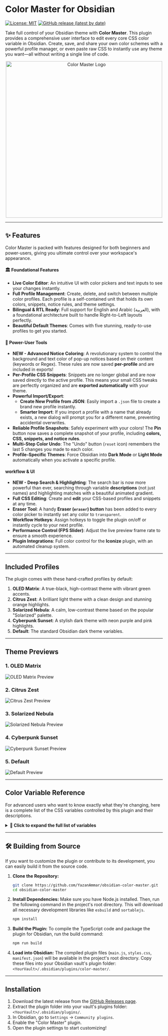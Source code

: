 # Color Master for Obsidian

[![License: MIT](https://img.shields.io/badge/License-MIT-yellow.svg)](https://opensource.org/licenses/MIT) [![GitHub release (latest by date)](https://img.shields.io/github/v/release/YazanAmmar/obsidian-color-master?color=blue&label=version)](https://github.com/YazanAmmar/obsidian-color-master/releases)

Take full control of your Obsidian theme with **Color Master**. This plugin provides a comprehensive user interface to edit every core CSS color variable in Obsidian. Create, save, and share your own color schemes with a powerful profile manager, or even paste raw CSS to instantly use any theme you want—all without writing a single line of code.

<p align="center">
  <img width="500" alt="Color Master Logo" src="Images/color-master.png" />
</p>

---

## ✨ Features

Color Master is packed with features designed for both beginners and power-users, giving you ultimate control over your workspace's appearance.

#### 🏛️ Foundational Features

- **Live Color Editor**: An intuitive UI with color pickers and text inputs to see your changes instantly.
- **Full Profile Management**: Create, delete, and switch between multiple color profiles. Each profile is a self-contained unit that holds its own colors, snippets, notice rules, and theme settings.
- **Bilingual & RTL Ready**: Full support for English and Arabic (العربية), with a foundational architecture built to handle Right-to-Left layouts perfectly.
- **Beautiful Default Themes**: Comes with five stunning, ready-to-use profiles to get you started.

#### 🚀 Power-User Tools

- **NEW - Advanced Notice Coloring**: A revolutionary system to control the background and text color of pop-up notices based on their content (keywords or Regex). These rules are now saved **per-profile** and are included in exports!
- **Per-Profile CSS Snippets**: Snippets are no longer global and are now saved directly to the active profile. This means your small CSS tweaks are perfectly organized and are **exported automatically** with your theme.
- **Powerful Import/Export**:
  - **Create New Profile from JSON**: Easily import a `.json` file to create a brand new profile instantly.
  - **Smarter Import**: If you import a profile with a name that already exists, a new dialog will prompt you for a different name, preventing accidental overwrites.
- **Reliable Profile Snapshots**: Safely experiment with your colors! The **Pin** button now saves a complete snapshot of your profile, including **colors, CSS, snippets, and notice rules**.
- **Multi-Step Color Undo**: The "Undo" button (`reset` icon) remembers the last 5 changes you made to each color.
- **Profile-Specific Themes**: Force Obsidian into **Dark Mode** or **Light Mode** automatically when you activate a specific profile.

#### workflow & UI

- **NEW - Deep Search & Highlighting**: The search bar is now more powerful than ever, searching through variable **descriptions** (not just names) and highlighting matches with a beautiful animated gradient.
- **Full CSS Editing**: Create and **edit** your CSS-based profiles and snippets at any time.
- **Eraser Tool**: A handy **Eraser (`eraser`) button** has been added to every color picker to instantly set any color to `transparent`.
- **Workflow Hotkeys**: Assign hotkeys to toggle the plugin on/off or instantly cycle to your next profile.
- **Performance Control (FPS Slider)**: Adjust the live preview frame rate to ensure a smooth experience.
- **Plugin Integrations**: Full color control for the **Iconize** plugin, with an automated cleanup system.

---

## Included Profiles

The plugin comes with these hand-crafted profiles by default:

1.  **OLED Matrix**: A true-black, high-contrast theme with vibrant green accents.
2.  **Citrus Zest**: A brilliant light theme with a clean design and stunning orange highlights.
3.  **Solarized Nebula**: A calm, low-contrast theme based on the popular "Solarized" palette.
4.  **Cyberpunk Sunset**: A stylish dark theme with neon purple and pink highlights.
5.  **Default**: The standard Obsidian dark theme variables.

---

## Theme Previews

### 1. OLED Matrix

<img alt="OLED Matrix Preview" src="Images/oled-matrix.png" />

### 2. Citrus Zest

<img alt="Citrus Zest Preview" src="Images/citruz-zest.png" />

### 3. Solarized Nebula

<img alt="Solarized Nebula Preview" src="Images/solarized-nebula.png" />

### 4. Cyberpunk Sunset

<img alt="Cyberpunk Sunset Preview" src="Images/cyber-punk.png" />

### 5. Default

<img alt="Default Preview" src="Images/default.png" />

---

## Color Variable Reference

For advanced users who want to know exactly what they're changing, here is a complete list of the CSS variables controlled by this plugin and their descriptions.

<details>
<summary><strong>🎨 Click to expand the full list of variables</strong></summary>

| Variable                             | Description                                                                                     |
| ------------------------------------ | ----------------------------------------------------------------------------------------------- |
| **Plugin Integrations**              |                                                                                                 |
| `--iconize-icon-color`               | Sets the color for all icons added by the Iconize plugin, overriding its native color settings. |
| **Backgrounds**                      |                                                                                                 |
| `--background-primary`               | Main background color for the entire app, especially for editor and note panes.                 |
| `--background-primary-alt`           | An alternate background color, often used for the active line in the editor.                    |
| `--background-secondary`             | Secondary background, typically used for sidebars and other UI panels.                          |
| `--background-secondary-alt`         | An alternate secondary background, used for the file explorer's active file.                    |
| `--background-modifier-border`       | The color of borders on various UI elements like buttons and inputs.                            |
| `--background-modifier-border-hover` | The border color when you hover over an element.                                                |
| `--background-modifier-border-focus` | The border color for a focused element, like a selected text field.                             |
| `--background-modifier-flair`        | Background color for special UI elements, like the 'Syncing' or 'Indexing' status.              |
| `--background-modifier-hover`        | The background color of elements when you hover over them (e.g., list items).                   |
| `--background-modifier-active`       | The background color of an element when it's actively being clicked or is selected.             |
| **Text**                             |                                                                                                 |
| `--text-normal`                      | The default text color for all notes and most of the UI.                                        |
| `--text-muted`                       | A slightly faded text color, used for less important information like file metadata.            |
| `--text-faint`                       | The most faded text color, for very subtle UI text or disabled elements.                        |
| `--text-on-accent`                   | Text color that appears on top of accented backgrounds (like on a primary button).              |
| `--text-accent`                      | The primary accent color for text, used for links and highlighted UI elements.                  |
| `--text-accent-hover`                | The color of accent text (like links) when you hover over it.                                   |
| `--text-selection`                   | The background color of text that you have selected with your cursor.                           |
| **Headings**                         |                                                                                                 |
| `--h1-color`                         | The color of H1 heading text.                                                                   |
| `--h2-color`                         | The color of H2 heading text.                                                                   |
| `--h3-color`                         | The color of H3 heading text.                                                                   |
| `--h4-color`                         | The color of H4 heading text.                                                                   |
| `--h5-color`                         | The color of H5 heading text.                                                                   |
| `--h6-color`                         | The color of H6 heading text.                                                                   |
| **Markdown Elements**                |                                                                                                 |
| `--hr-color`                         | The color of the horizontal rule line created with `---`.                                       |
| `--blockquote-border-color`          | The color of the vertical border on the left side of a blockquote.                              |
| `--blockquote-color`                 | The text color for content inside of a blockquote.                                              |
| `--blockquote-bg`                    | The background color for content inside of a blockquote.                                        |
| `--tag-color`                        | Sets the text color of #tags.                                                                   |
| `--tag-color-hover`                  | Sets the text color of #tags when hovering over them.                                           |
| `--tag-bg`                           | Sets the background color of #tags, allowing for a 'pill' shape.                                |
| `--checklist-done-color`             | The color of the checkmark and text for a completed to-do item.                                 |
| `--code-normal`                      | Sets the text color inside inline code (between backticks).                                     |
| `--code-background`                  | Sets the background color for inline code blocks.                                               |
| `--text-highlight-bg`                | Sets the background color for highlighted text (`==like this==`).                               |
| **Notices**                          |                                                                                                 |
| `--cm-notice-bg-default`             | Sets the default background color for all notices, unless overridden by a rule.                 |
| `--cm-notice-text-default`           | Sets the default text color for all notices, unless overridden by a rule.                       |
| **Interactive Elements**             |                                                                                                 |
| `--interactive-normal`               | The background color for interactive elements like buttons.                                     |
| `--interactive-hover`                | The background color for interactive elements when hovered.                                     |
| `--interactive-accent`               | The accent color for important interactive elements (e.g., the 'Create' button).                |
| `--interactive-accent-hover`         | The accent color for important interactive elements when hovered.                               |
| `--interactive-success`              | Color indicating a successful operation (e.g., green).                                          |
| `--interactive-error`                | Color indicating an error (e.g., red).                                                          |
| `--interactive-warning`              | Color indicating a warning (e.g., yellow).                                                      |
| **UI Elements**                      |                                                                                                 |
| `--titlebar-background`              | The background color of the main window's title bar.                                            |
| `--titlebar-background-focused`      | The title bar background color when the window is active.                                       |
| `--titlebar-text-color`              | The text color in the title bar.                                                                |
| `--sidebar-background`               | Specifically targets the background of the sidebars.                                            |
| `--sidebar-border-color`             | The color of the border next to the sidebars.                                                   |
| `--header-background`                | The background for headers within panes (e.g., note title header).                              |
| `--header-border-color`              | The border color below pane headers.                                                            |
| `--vault-name-color`                 | The color of your vault's name in the top-left corner.                                          |
| **Graph View**                       |                                                                                                 |
| `--graph-line`                       | The color of the connection lines between notes in the Graph View.                              |
| `--graph-node`                       | The color of the circular nodes for existing notes.                                             |
| `--graph-text`                       | The color of the text labels on the graph nodes.                                                |
| `--graph-node-unresolved`            | The color of nodes for notes that do not exist yet (unresolved links).                          |
| `--graph-node-focused`               | Color of the node that is focused or hovered (highlighted node).                                |
| `--graph-node-tag`                   | Color of nodes representing tags when tags are shown in the graph.                              |
| `--graph-node-attachment`            | Color of nodes representing attachments (e.g., image or other linked files).                    |
| **Misc**                             |                                                                                                 |
| `--scrollbar-thumb-bg`               | The color of the draggable part of the scrollbar.                                               |
| `--scrollbar-bg`                     | The color of the scrollbar track (the background).                                              |
| `--divider-color`                    | The color for general UI separator lines.                                                       |

</details>

---

## 🛠️ Building from Source

If you want to customize the plugin or contribute to its development, you can easily build it from the source code.

1.  **Clone the Repository:**

    ```bash
    git clone https://github.com/YazanAmmar/obsidian-color-master.git
    cd obsidian-color-master
    ```

2.  **Install Dependencies:**
    Make sure you have Node.js installed. Then, run the following command in the project's root directory. This will download all necessary development libraries like `esbuild` and `sortablejs`.

    ```bash
    npm install
    ```

3.  **Build the Plugin:**
    To compile the TypeScript code and package the plugin for Obsidian, run the build command:

    ```bash
    npm run build
    ```

4.  **Load into Obsidian:**
    The compiled plugin files (`main.js`, `styles.css`, `manifest.json`) will be available in the project's root directory. Copy these files into your Obsidian vault's plugin folder: `<YourVault>/.obsidian/plugins/color-master/`.

---

## Installation

1.  Download the latest release from the [GitHub Releases page](https://github.com/YazanAmmar/obsidian-color-master/releases).
2.  Extract the plugin folder into your vault's plugins folder: `<YourVault>/.obsidian/plugins/`.
3.  In Obsidian, go to `Settings` -> `Community plugins`.
4.  Enable the "Color Master" plugin.
5.  Open the plugin settings to start customizing!
